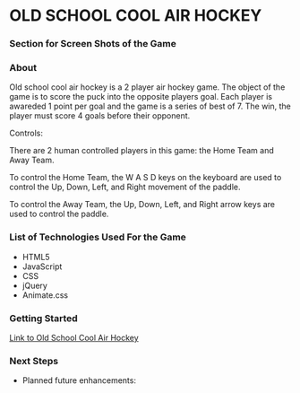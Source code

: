 # OLD SCHOOL COOL AIR HOCKEY

### Section for Screen Shots of the Game

### About

Old school cool air hockey is a 2 player air hockey game. The object of the game is to score the puck into the opposite players goal. Each player is awareded 1 point per goal and the game is a series of best of 7. The win, the player must score 4 goals before their opponent. 

Controls:

There are 2 human controlled players in this game: the Home Team and Away Team.

To control the Home Team, the W A S D keys on the keyboard are used to control the Up, Down, Left, and Right movement of the paddle.

To control the Away Team, the Up, Down, Left, and Right arrow keys are used to control the paddle.

### List of Technologies Used For the Game
- HTML5
- JavaScript
- CSS
- jQuery
- Animate.css

### Getting Started

[Link to Old School Cool Air Hockey]()

### Next Steps 

- Planned future enhancements:
